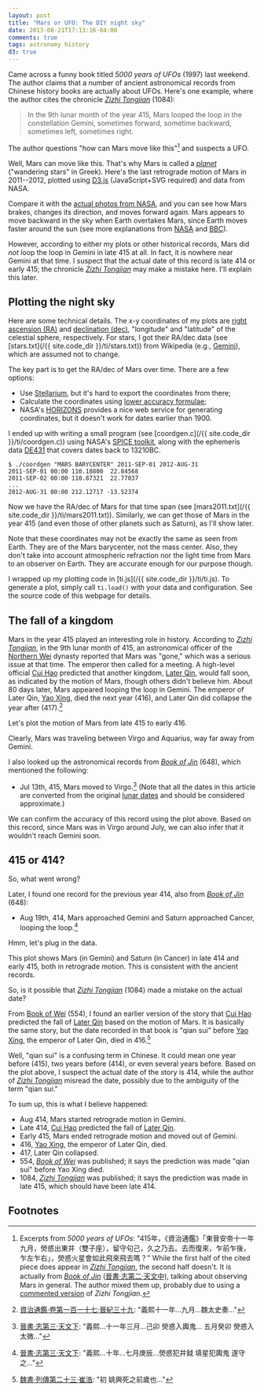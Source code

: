 ```yaml
---
layout: post
title: "Mars or UFO: The DIY night sky"
date: 2013-08-21T17:13:16-04:00
comments: true
tags: astronomy history
d3: true
---
```

Came across a funny book titled _5000 years of UFOs_ (1997) last weekend.
The author claims that a number of ancient astronomical records from Chinese
history books are actually about UFOs.
Here's one example, where the author cites the chronicle
[_Zizhi Tongjian_][zztj] (1084):

> In the 9th lunar month of the year 415, Mars looped the loop in the constellation Gemini, sometimes forward, sometime backward, sometimes left, sometimes right.

The author questions "how can Mars move like this"[^1] and
suspects a UFO.

Well, Mars can move like this.
That's why Mars is called a [_planet_](http://en.wikipedia.org/wiki/Planet)
("wandering stars" in Greek).
Here's the last retrograde motion of Mars in 2011--2012,
plotted using [D3.js](http://d3js.org/) (JavaScript+SVG required) and data from NASA.

<center>
<div id="mars2011" title="Mars (2011-2012)"></div>
</center>

Compare it with the
[actual photos from NASA](http://apod.nasa.gov/apod/ap120809.html),
and you can see how Mars brakes, changes its direction, and moves forward again.
Mars appears to move backward in the sky
when Earth overtakes Mars, since Earth moves faster around the sun
(see more explanations from
[NASA](http://mars.nasa.gov/allaboutmars/nightsky/nightsky04/)
and
[BBC](http://www.youtube.com/watch?v=kbynKfNfHk4)).

However,
according to either my plots or other historical records,
Mars did _not_ loop the loop in Gemini in late 415 at all.
In fact, it is nowhere near Gemini at that time.
I suspect that the actual date of this record is late 414 or early 415;
the chronicle [_Zizhi Tongjian_][zztj] may make a mistake here.
I'll explain this later.


Plotting the night sky
----------------------

Here are some technical details.
The x-y coordinates of my plots are
[right ascension (RA)](http://en.wikipedia.org/wiki/Right_ascension) and
[declination (dec)](http://en.wikipedia.org/wiki/Declination),
"longitude" and "latitude" of the celestial sphere, respectively.
For stars, I got their RA/dec data
(see [stars.txt](/{{ site.code_dir }}/ti/stars.txt))
from Wikipedia (e.g.,
[Gemini](http://en.wikipedia.org/wiki/List_of_stars_in_Gemini)),
which are assumed not to change.

The key part is to get the RA/dec of Mars over time.
There are a few options:

* Use [Stellarium][stellarium], but it's hard to export the coordinates from there;
* Calculate the coordinates using
[lower accuracy formulae](http://ssd.jpl.nasa.gov/?planet_pos);
* NASA's [HORIZONS](http://ssd.jpl.nasa.gov/?horizons) provides a nice web service
for generating coordinates, but it doesn't work for dates earlier than 1900.

I ended up with writing a small program (see
[coordgen.c](/{{ site.code_dir }}/ti/coordgen.c))
using NASA's [SPICE toolkit](http://naif.jpl.nasa.gov/),
along with the ephemeris data
[DE431](http://naif.jpl.nasa.gov/pub/naif/generic_kernels/spk/planets/)
that covers dates back to 13210BC.

	$ ./coordgen "MARS BARYCENTER" 2011-SEP-01 2012-AUG-31
	2011-SEP-01 00:00 110.18800  22.84568
	2011-SEP-02 00:00 110.87321  22.77037
	...
	2012-AUG-31 00:00 212.12717 -13.52374

Now we have the RA/dec of Mars for that time span
(see [mars2011.txt](/{{ site.code_dir }}/ti/mars2011.txt)).
Similarly, we can get those of Mars in the year 415
(and even those of other planets such as Saturn),
as I'll show later. 

Note that these coordinates may not be exactly the same as seen from Earth.
They are of the Mars barycenter, not the mass center.
Also, they don't take into account atmospheric refraction nor the
light time from Mars to an observer on Earth.
They are accurate enough for our purpose though.

I wrapped up my plotting code in [ti.js](/{{ site.code_dir }}/ti/ti.js).
To generate a plot, simply call `ti.load()` with your data and configuration.
See the source code of this webpage for details.

The fall of a kingdom
---------------------

Mars in the year 415 played an interesting role in history.
According to [_Zizhi Tongjian_][zztj],
in the 9th lunar month of 415,
an astronomical officer of the [Northern Wei](http://en.wikipedia.org/wiki/Northern_Wei)
dynasty reported that Mars was "gone," which was a serious issue at that time.
The emperor then called for a meeting.
A high-level official [Cui Hao][cuihao]
predicted that another kingdom, [Later Qin][houqin], would fall soon,
as indicated by the motion of Mars,
though others didn't believe him.
About 80 days later, Mars appeared looping the loop in Gemini.
The emperor of Later Qin, [Yao Xing][yaoxing],
died the next year (416), and Later Qin did collapse the year after (417).[^2]

Let's plot the motion of Mars from late 415 to early 416.

<center>
<div id="mars415" title="Mars (415-416)"></div>
</center>

Clearly, Mars was traveling between Virgo and Aquarius, way far away from Gemini.

I also looked up the astronomical records from
[_Book of Jin_][jinshu] (648), which mentioned the following:

* Jul 13th, 415, Mars moved to Virgo.[^3]
(Note that all the dates in this article are converted from the original
[lunar dates](http://en.wikipedia.org/wiki/Chinese_calendar)
and should be considered approximate.)

We can confirm the accuracy of this record using the plot above.
Based on this record, since Mars was in Virgo around July,
we can also infer that it wouldn't reach Gemini soon.

415 or 414?
-----------

So, what went wrong?

Later, I found one record for the previous year 414,
also from [_Book of Jin_][jinshu] (648):

* Aug 19th, 414, Mars approached Gemini and Saturn approached Cancer, 
looping the loop.[^4]

Hmm, let's plug in the data.

<center>
<div id="mars414" title="Mars and Saturn (414-415)"></div>
</center>

This plot shows Mars (in Gemini) and Saturn (in Cancer) in late 414 and early 415,
both in retrograde motion.
This is consistent with the ancient records.

So, is it possible that [_Zizhi Tongjian_][zztj] (1084) made a mistake on the actual date?

From [Book of Wei][weishu] (554),
I found an earlier version of the story
that [Cui Hao][cuihao] predicted the fall of [Later Qin][houqin]
based on the motion of Mars.
It is basically the same story, but the date recorded in that book is
"qian sui" before [Yao Xing][yaoxing], the emperor of Later Qin, died in 416.[^5]

Well, "qian sui" is a confusing term in Chinese.  It could mean
one year before (415), two years before (414), or even
several years before.
Based on the plot above,
I suspect the actual date of the story is 414, while the author
of [_Zizhi Tongjian_][zztj] misread the date,
possibly due to the ambiguity of the term "qian sui."

To sum up, this is what I believe happened:

* Aug 414, Mars started retrograde motion in Gemini.
* Late 414, [Cui Hao][cuihao] predicted the fall of [Later Qin][houqin].
* Early 415, Mars ended retrograde motion and moved out of Gemini.
* 416, [Yao Xing][yaoxing], the emperor of Later Qin, died.
* 417, Later Qin collapsed.
* 554, [_Book of Wei_][weishu] was published;
it says the prediction was made "qian sui" before Yao Xing died.
* 1084, [_Zizhi Tongjian_][zztj] was published;
it says the prediction was made in late 415,
which should have been late 414.

[zztj]: http://en.wikipedia.org/wiki/Zizhi_Tongjian
[zztj-415]: http://zh.wikisource.org/wiki/%E8%B3%87%E6%B2%BB%E9%80%9A%E9%91%92_(%E8%83%A1%E4%B8%89%E7%9C%81%E9%9F%B3%E6%B3%A8)/%E5%8D%B7117
[stellarium]: http://www.stellarium.org/
[cuihao]: http://en.wikipedia.org/wiki/Cui_Hao
[houqin]: http://en.wikipedia.org/wiki/Later_Qin
[yaoxing]: http://en.wikipedia.org/wiki/Yao_Xing
[jinshu]: http://en.wikipedia.org/wiki/Book_of_Jin
[jinshu-tianwen3]: http://zh.wikisource.org/wiki/%E6%99%89%E6%9B%B8/%E5%8D%B7013
[weishu]: http://en.wikipedia.org/wiki/Book_of_Wei

Footnotes
---------

[^1]: Excerpts from _5000 years of UFOs_: "415年，《資治通鑑》「東晉安帝十一年九月，熒惑出東井（雙子座），留守句己，久之乃去。去而復來，乍前乍後，乍左乍右」，熒惑火星會如此飛來飛去嗎？" While the first half of the cited piece does appear in [_Zizhi Tongjian_][zztj], the second half doesn't.  It is actually from [_Book of Jin_][jinshu] ([晉書·志第二·天文中)](http://zh.wikisource.org/wiki/%E6%99%89%E6%9B%B8/%E5%8D%B7012), talking about observing Mars in general.  The author mixed them up, probably due to using a [commented version][zztj-415] of _Zizhi Tongjian_.

[^2]: [資治通鑑·卷第一百一十七·晉紀三十九][zztj-415]: "義熙十一年...九月...魏太史奏..."

[^3]: [晉書·志第三·天文下][jinshu-tianwen3]: "義熙...十一年三月...己卯 熒惑入輿鬼... 五月癸卯 熒惑入太微..."

[^4]: [晉書·志第三·天文下][jinshu-tianwen3]: "義熙...十年...七月庚辰...熒惑犯井鉞 填星犯輿鬼 遂守之..."

[^5]: [魏書·列傳第二十三·崔浩](http://zh.wikisource.org/wiki/%E9%AD%8F%E6%9B%B8/%E5%8D%B735): "初 姚興死之前歲也..."

<script src="/{{ site.code_dir }}/ti/ti.js"></script>
<script>
ti.load("#mars2011", {
  width: 800,
  height: 450,
  margin: {top: 10, left: 10},
  stars: {
    src: "/{{ site.code_dir }}/ti/stars.txt",
    map: ["Cancer", "Leo", "Virgo", "Sextans"],
  },
  planets: [{
    src: "/{{ site.code_dir }}/ti/mars2011.txt",
    attr: ti.marsAttr,
  }],
  duration: 20,
});

ti.load("#mars415", {
  width: 800,
  height: 350,
  margin: {top: 10, bottom: 10},
  offset: {ra: 200},
  stars: {
    src: "/{{site.code_dir}}/ti/stars.txt",
    map: ["Virgo", "Libra", "Scorpius", "Sagittarius", "Capricornus", "Aquarius"],
  },
  planets: [{
    src: "/{{site.code_dir}}/ti/mars415.txt",
    attr: ti.marsAttr,
  }],
  duration: 10,
  font: {
    constellation: "font-size: 80%; font-family: sans-serif;",
    star: "font-size: 70%; font-family: sans-serif;",
  },
});

ti.load("#mars414", {
  width: 800,
  height: 450,
  margin: {top: 10, bottom: 10},
  stars: {
    src: "/{{site.code_dir}}/ti/stars.txt",
    map: ["Gemini", "Cancer"],
  },
  planets: [{
    src: "/{{site.code_dir}}/ti/mars414.txt",
    attr: ti.marsAttr,
  }, {
    src: "/{{site.code_dir}}/ti/saturn414.txt",
    attr: ti.saturnAttr,
  }],
  duration: 18,
});
</script>
